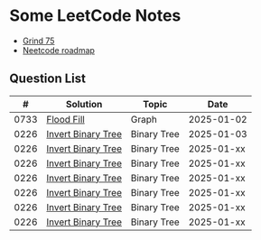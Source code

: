# Some LeetCode Notes

- [Grind 75](https://www.techinterviewhandbook.org/grind75/)
- [Neetcode roadmap](https://neetcode.io/roadmap)

## Question List

| #    | Solution                                                         | Topic       | Date                                      |
| ---- | ---------------------------------------------------------------- | ----------- | ----------------------------------------- |
| 0733 | [Flood Fill](./src/733.%20Flood%20Fill)                          | Graph       | 2025-01-02                                |
| 0226 | [Invert Binary Tree](./src/226.%20Invert%20Binary%20Tree)        | Binary Tree | 2025-01-03                                |
| 0226 | [Invert Binary Tree](./src/226.%20Invert%20Binary%20Tree)        | Binary Tree | 2025-01-xx                                |
| 0226 | [Invert Binary Tree](./src/226.%20Invert%20Binary%20Tree)        | Binary Tree | 2025-01-xx                                |
| 0226 | [Invert Binary Tree](./src/226.%20Invert%20Binary%20Tree)        | Binary Tree | 2025-01-xx                                |
| 0226 | [Invert Binary Tree](./src/226.%20Invert%20Binary%20Tree)        | Binary Tree | 2025-01-xx                                |
| 0226 | [Invert Binary Tree](./src/226.%20Invert%20Binary%20Tree)        | Binary Tree | 2025-01-xx                                |
| 0226 | [Invert Binary Tree](./src/226.%20Invert%20Binary%20Tree)        | Binary Tree | 2025-01-xx                                |
